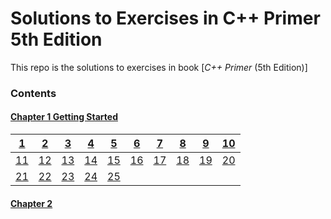 # Solutions to Exercises in **C++ Primer** 5th Edition

This repo is the solutions to exercises in book [_C++ Primer_ (5th Edition)]
### Contents

#### [Chapter 1 Getting Started](Chapter_01)


[1](Chapter_01/Exercise_01/Ex01.cpp)|[2](Chapter_01/Exercise_02/Ex02.cpp)|[3](Chapter_01/Exercise_03/Ex03.cpp)|[4](Chapter_01/Exercise_04/Ex04.cpp)|[5](Chapter_01/Exercise_05/Ex05.cpp)|[6](Chapter_01/Exercise_06/Ex06.cpp)|[7](Chapter_01/Exercise_07/Ex07.cpp)|[8](Chapter_01/Exercise_08/Ex08.cpp)|[9](Chapter_01/Exercise_09/Ex09.cpp)|[10](Chapter_01/Exercise_10/Ex10.cpp)|
| - | - | - | - | - | - | - | - | - | - |
|[11](Chapter_01/Exercise_11/Ex11.cpp)|[12](Chapter_01/Exercise_12/Ex12.cpp)|[13](Chapter_01/Exercise_13)|[14](Chapter_01/Exercise_14/Ex14.cpp)|[15](Chapter_01/Exercise_15/Ex15.cpp)|[16](Chapter_01/Exercise_16/Ex16.cpp)|[17](Chapter_01/Exercise_17/Ex17.cpp)|[18](Chapter_01/Exercise_18/Ex18.cpp)|[19](Chapter_01/Exercise_19/Ex19.cpp)|[20](Chapter_01/Exercise_20/Ex20.cpp)|
|[21](Chapter_01/Exercise_21/Ex21.cpp)|[22](Chapter_01/Exercise_22/Ex22.cpp)|[23](Chapter_01/Exercise_23/Ex23.cpp)|[24](Chapter_01/Exercise_24/Ex24.cpp)|[25](Chapter_01/Exercise_25/Ex25.cpp) | 


#### [Chapter 2](Chapter_02)
